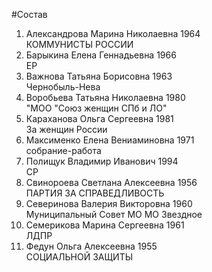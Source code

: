 #Состав
1. Александрова Марина Николаевна 1964   
    КОММУНИСТЫ РОССИИ
2. Барыкина Елена Геннадьевна 1966   
    ЕР
3. Важнова Татьяна Борисовна 1963   
    Чернобыль-Нева
4. Воробьева Татьяна Николаевна 1980   
    "МОО "Союз женщин СПб и ЛО"
5. Караханова Ольга Сергеевна 1981   
    За женщин России
6. Максименко Елена Вениаминовна 1971   
    собрание-работа
7. Полищук Владимир Иванович 1994   
    СР
8. Свинороева Светлана Алексеевна 1956   
    ПАРТИЯ ЗА СПРАВЕДЛИВОСТЬ
9. Северинова Валерия Викторовна 1960   
    Муниципальный Совет МО МО Звездное
10. Семерикова Марина Сергеевна 1961   
    ЛДПР
11. Федун Ольга Алексеевна 1955   
    СОЦИАЛЬНОЙ ЗАЩИТЫ
